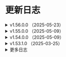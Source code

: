 # 更新日志

<!-- markdownlint-disable MD033 -->

<details>
<summary>v1.56.0.0 （2025-05-23）</summary>

**新增**：


**优化**：

- 优化 内部文本处理方式，提高效率。
- 优化 `MuMu管理器` 中的 `索引` 参数的`通用型`解析逻辑，避免值大于 65535 时，无法正确执行的问题。
- 优化 `雷神_配置项` 当设置为 `自动保存` 时，由销毁时才保存，更改为每次改动配置项，都会保存。

**修复**：

- 修复 M_取运行中() 获取到的结果索引数组不正确的问题。
- 修复 `雷神adb操作.取安卓ID()` 在部分版本的 MUMU模拟器 中无法获取的问题。
- 修复 `M_取机型配置()` 在部分版本的 MUMU模拟器 中无法获取的问题。

</details>

<details>
<summary>v1.55.0.0 （2025-05-09）</summary>

**新增**：

- 新增 `雷神_取PID()` 获取雷电模拟器的相关进程PID。

**优化**：

- 优化 `MuMu管理器` 中的 `索引` 参数，更改为 `通用型` ，可传递 `整数型` 和 `文本型`。当类型为 `整数型` 时，索引值最好不要大于 65535 。

**修复**：

</details>

<details>
<summary>v1.54.0.0 （2025-05-09）</summary>

**新增**：

**优化**：

- 优化 `雷神adb操作.取连接端口()` 重写了此函数。
- 优化 `zyJson` 模块更新到 4.1.3,修复内存泄漏问题。

**修复**：

- 修复 部分函数中的 `超时时间` 参数，未正常生效的问题。
- 修复 当开启了 `DOS调试()` 后，部分调试信息为乱码的问题。

</details>

<details>
<summary>v1.53.1.0 （2025-03-25）</summary>

**新增**：

**优化**：

- 优化 `类_匿名管道.读()` 现在会阻塞线程，一直到成功读到数据才会返回。
- 优化 `MuMu管理器.增强_截图()` 如果 图像位深 为非24、32的值，将输出PNG格式，但PNG图片暂时只能全屏截图。

**修复**：

- 修复 `MuMu管理器.增强_截图()` 输出的图片颜色错乱的问题。

</details>


<details>

<summary>更多日志</summary>

<details>
<summary>v1.53.0.1 （2025-03-24）</summary>

**新增**：

**优化**：

- 优化 `MuMu管理器.增强_按键按下()` `MuMu管理器.增强_按键弹起()` 中的参数 `键值代码` 更改为文本型，便于直接使用模块的 #安卓键\_\* 常量。

**修复**：

- 修复 在上一个版本中出现的 `雷神adb操作.取当前应用()` 数据类型错误的问题。

</details>

<details>
<summary>v1.53 （2025-03-18）</summary>

**新增**：

**优化**：

- `MuMu管理器.增强_*` 优化代码逻辑，提高效率，部分参数增加可空默认值，部分参数有所变动，详情请查看源码。
- `MuMu管理器.增强_截图()` 增加参数 `图像位数` 可选择截图为 24 位还是 32 位图。

**修复**：

</details>

<details>
<summary>v1.52 （2025-03-17）</summary>

**新增**：

- `MuMu管理器.增强_连接()` 连接模拟器，在使用后续的“增强*”系列接口都应先调用本接口，后续所有“增强*”接口都依赖本函数的返回值作为“连接句柄”传入。
- `MuMu管理器.增强_断开()` 释放资源，必须与 增强*连接 配对调用，通常在不需要继续调用“增强*”系列后调用。
- `MuMu管理器.增强_取显示标识()` 获取应用的“显示标识”供后续截图 API 使用。
- `MuMu管理器.增强_截图()` 返回指定应用的当前画面，图片为 BMP 位图格式。
- `MuMu管理器.增强_输入文本()` 文本输入，用来替代 adb input text 命令。
- `MuMu管理器.增强_输入文本U()` UTF8 文本输入，用来替代 adb input text 命令。
- `MuMu管理器.增强_单点按下()` 单点触控按下。
- `MuMu管理器.增强_单点弹起()` 单点触控抬起。
- `MuMu管理器.增强_按键按下()` 键盘按键按下，可以模拟 adb input keyevent 命令
- `MuMu管理器.增强_按键弹起()` 键盘按键弹起
- `MuMu管理器.增强_多点按下()` 多点触控按下，多次调用可以模拟按下多个手指
- `MuMu管理器.增强_多点弹起()` 多点触控弹起，多次调用可以模拟弹起多个手指

**优化**：

- `程序_加速优化` 更新到 `v1.9`

**修复**：

- `雷神lsconsole操作.取模拟器信息()` 当参数 `结果类型` 为 0 时，报错的问题。

</details>

<details>
<summary>v1.51 （2024-12-14）</summary>

**新增**：

- `系统_防火墙规则_添加()` 在系统防火墙中添加新的入站或出站防火墙规则。
- `系统_防火墙规则_删除()` 在系统防火墙中删除防火墙规则。

**优化**：

- `zyJson` 模块更新到 4.1.1

**修复**：

- `雷神lsconsole操作.发送文本U()` 发送的 `Unicode文本` 为问号的问题。

</details>

<details>
<summary>v1.50 （2024-10-11）</summary>

**新增**：

- `三个操作类.数据库操作()` 操作模拟器中的 sqlite3 数据库
- `三个操作类.数据库_枚举表()` 枚举指定的 sqlite3 数据库中所有表名
- `三个操作类.数据库_查询表()` 查询指定数据表，返回所有数据。
- `三个操作类.创建符号链接()` 为一个文件或者目录创建一个虚拟的符号链接(软链接、symlink)。

**优化**：

- `取DOS返回()`、`取DOS返回_字节集()` 增加可选参数【错误内容】。
  - 如果此参数留空，当命令执行错误时，错误信息直接通过返回值返回。
  - 如果此参数不为空，当命令执行错误时，返回值将会是空文本，错误信息将存在到此变量中。
- `三个操作类.取外网IP()` 更新 api 地址。
- `地图_位置到经纬度()` 更名为：`地图_地区搜索()`，并且修复可用
- `地图_位置到经纬度1()` 更名为：`地图_位置到经纬度()`

**修复**：

- 修复 上一个版本中 `模拟器操作类` 无法正常执行的问题。

</details>

<details>
<summary>v1.49 （2024-10-09）</summary>

**优化**

- `取DOS返回()`、`取DOS返回_字节集()` 增加可选参数【错误内容】。
  - 如果此参数留空，当命令执行错误时，错误信息直接通过返回值返回。
  - 如果此参数不为空，当命令执行错误时，返回值将会是空文本，错误信息将存在到此变量中。
- `三个操作类.取外网IP()` 更新 api 地址。
- `地图_位置到经纬度()` 更名为：`地图_地区搜索()`，并且修复可用
- `地图_位置到经纬度1()` 更名为：`地图_位置到经纬度()`

**修复**

- 修复上一个版本中 `模拟器操作类` 无法正常执行的问题。

</details>

<details>
<summary>v1.48 （2024-10-07）</summary>

**新增**

- `MuMU管理器.新建()` 增加参数【迷你磁盘】，可以选择是否创建为迷你磁盘模式。
  - 配置信息、配置属性等相关操作，同步增加有关【迷你磁盘】的操作。

**优化**

- `zyJson` 模块更新到 4.1.0
- `MuMU管理器.取信息()` 优化代码。

**修复**

- 修复 结束端口进程时，导致软件崩溃的问题。

</details>

<details>
<summary>v1.47 （2024-09-01）</summary>

**新增**

- `MuMU管理器.取信息EX_单项()` 根据参数中的匹配规则，返回第一个匹配的模拟器信息。

**优化**
**修复**

- 修复 `雷神_取当前版本()` 无法获取模拟器名称的问题。

</details>

<details>
<summary>v1.46 （2024-08-25）</summary>

**新增**

- `MuMU管理器.取信息_单项()` 快速获取模拟器的单项信息(info)字段值，成功返回获取到的值文本，失败返回空文本。
- `MuMU管理器.点击()` 点击模拟器屏幕。
- `MuMU管理器.滑动()` 滑动模拟器屏幕。如果按下与弹起坐标相同，可以作为长按使用。
- `MuMU管理器.输入()` 向模拟器输入文本。
- `MuMU管理器.输入_U()` 向模拟器输入 Unicode 编码文本。

**优化**
**修复**

</details>

<details>
<summary>v1.45 （2024-08-20）</summary>

**新增**

- `三个操作类.取系统语言()` 获取安卓当前系统语言设置。
- `三个操作类.置系统语言()` 更改安卓系统语言设置。
- `三个操作类.快速重启()` 不会重启整个系统，只会应用系统属性更改，并刷新应用程序环境。

**优化**

- `MuMU管理器：取信息()`、`取信息EX()` 增加可选参数【重新排序】0=不排序；1=索引升序；2=索引降序；3=标题升序；4=标题降序

**修复**

</details>

<details>
<summary>v1.44 （2024-08-03）</summary>

**新增**

- `MuMU管理器.取配置_单项()` 获取模拟器的单项配置的选项值，成功返回获取到的选项值文本，失败返回空文本。
- `MuMU管理器.置配置_单项()` 修改模拟器的单项配置的选项值，修改前请确保该配置是允许写入的。
- `MuMU管理器.取分辨率模式()` 获取模拟器分辨率模式。返回值例如：“phone.0”=手机第 1 项，“tablet.1”=平板第 2 项，“custom”=自定义
- `MuMU管理器.置分辨率模式()` 设置模拟器分辨率模式。
- `MuMU管理器.取分辨率()` 获取模拟器屏幕分辨率（屏幕宽度、屏幕高度、屏幕密度）。
- `MuMU管理器.置分辨率()` 设置模拟器屏幕分辨率（屏幕宽度、屏幕高度、屏幕密度）。
- `MuMU管理器.取GPU类型()` 获取模拟器的 GPU 类型。返回：low=低配，middle=中配，high=高配，custom=自定义
- `MuMU管理器.置GPU类型()` 设置模拟器的 GPU 类型。
- `MuMU管理器.取GPU型号()` 获取模拟器的 GPU 型号。
- `MuMU管理器.置GPU型号()` 设置模拟器的 GPU 型号。
- `MuMU管理器.取性能策略()` 获取模拟器的性能策略。返回：low=低配，middle=中配，high=高配，custom=自定义
- `MuMU管理器.置性能策略()` 设置模拟器的性能策略。
- `MuMU管理器.取性能()` 获取模拟器的性能参数（包含 CPU 数量，内存大小）。
- `MuMU管理器.置性能()` 设置模拟器屏幕的性能参数（包含 CPU 数量，内存大小）。
- `MuMU管理器.取性能预设()` 获取可设置的性能默认参数值（CPU 上限、内存上限、推荐 CPU 数量、推荐内存大小）。

**优化**

- `雷神adb操作.文件_是否存在_模拟器()` 优化判断逻辑。

**修复**

- 修复 `雷神adb操作.重载文件系统()` 无法成功重载 MuMu 模拟器的问题。
- 修复 `雷神adb操作.枚举目录文件()` 无法枚举包含特殊字符的目录文件的问题。

</details>

<details>
<summary>v1.43 （2024-07-30）</summary>

**新增**

- 新增 44 个常量：#配置名\_\* 方便大家快速操作 MuMu 模拟器的配置项。
  **优化**
- 数据类型：配置信息，添加成员：“备注”。
- 数据类型：配置信息、配置属性 现在“备注”文本由英文改为中文。
  **修复**
  **优化**

</details>

<details>
<summary>v1.42.0.1 （2024-07-29）</summary>

**修复**

- 修复 `MuMu管理器 取信息()`、`取信息EX()` 无法获取到“主窗口句柄”、“渲染窗口句柄”的问题。
  **优化**
  **修复**

</details>

<details>
<summary>v1.42 （2024-07-29）</summary>

**新增**

- 配置信息，包含了 2 个成员：“配置名”、“选项值”。
- 配置属性，包含了 5 个成员：“配置名”、“备注”、“选项值”、“可读”、“可写”。
- 取所有配置文本() 获取模拟器的所有配置信息，返回配置信息的 json 文本。
- 取所有配置() 获取模拟器的所有配置信息，返回结果的数量与配置信息。
- 取配置文本() 获取模拟器的指定的配置信息，返回配置信息的 json 文本。
- 取配置() 获取模拟器的指定的配置信息，返回获取到的配置数量与配置信息。
- 取配置属性文本() 获获取模拟器的指定的配置的值，返回配置属性的 json 文本。
- 取配置属性() 获取模拟器的指定的配置属性，返回获取到的配置数量与配置属性。
- 置配置() 修改模拟器的指定的配置的选项值，修改前请确保该配置是允许写入的。
- 置配置文件() 根据配置文件（JSON 文件）内容修改配置信息。
- 文本到配置属性() 将 json 文本转换为配置属性，转换成功返回配置数量。
- 文本到配置信息() 将 json 文本转换为配置信息，转换成功返回配置数量。

**移除**

- 移除了 MuMu 管理器 类中，关于旧版 api 的一系列子程序，如果你使用的 MuMu 模拟器版本低于 4.0，请勿更新。

</details>

<details>
<summary>v1.41.1 （2024-07-28）</summary>

**新增**

- `雷神adb操作.发送文本U()` MuMu 模拟器可以用这个命令发送 Unicode 文本

**优化**

- 增加部分 MuMu 相关常量：#信息字段*\*、#工具栏*_、#快捷\__、#机型\_\*
- `MuMU管理器：取信息()`、`取信息EX()` 优化查询代码

**修复**

- 修复 `MuMU管理器：取信息()`、`取信息EX()` 当查询结果只有一个模拟器时，无法正确获取到模拟器信息的问题。

</details>

<details>
<summary>v1.41 （2024-07-28）</summary>

- 重要更新：
  - MuMu 模拟器重大更新，重新设计了大量 API，所以模块也同步进行了大量更新。
  - 本次更新中，类模块“MuMU 管理器”几乎全部重新编写，加入了所有官方公布的 API，旧代码已做屏蔽，之后的版本中可能会删除。
  - 由于代码改动较多，建议查看模拟器官方文档：[MuMu 模拟器官方文档](https://mumu.163.com/help/20240726/35047_1170006.html)

</details>

<details>
<summary>v1.40 （2024-06-29）</summary>

**新增**

- 优化 `雷神adb操作.安装sunny证书()` 支持 MuMu 模拟器

**修复**

- 修复 `三个操作类.安装sunny证书()` 雷电模拟器 4—32 位 新建的模拟器无法成功安装的问题。
- 修复 `三个操作类.文件_是否存在_模拟器()` 模拟器未运行时，会返回真的问题。
- 修复 因目录转换问题，导致 MuMu 模拟器 执行部分文件操作函数会失败的问题。

</details>

<details>
<summary>v1.39 （2024-06-27）</summary>

**新增**

- `三个操作类.判断安卓版本()` 判断模拟器的安卓版本

**优化**

- 内部函数：“数组\_取差值()” 兼容低版本易语言，不再提示：不能将“文本型 数组”数据转换到“通用型”数据。

**修复**

- 修复 `三个操作类.安装sunny证书()` 雷电模拟器 4 无法成功安装的问题。

</details>

<details>
<summary>v1.38 （2024-03-15）</summary>

**新增**

- `地图_IP到经纬度()` 通过 IP 查询地理位置。
- `雷神lsconsole操作.取全部模拟器信息()` 根据指定的条件，返回要获取的模拟器信息数组。成功返回找到的数量，失败返回-1。
- `雷神lsconsole操作、雷神adb操作 中：自定义服务_停止()` 、`CE服务端_停止()` 用来停止启动后的服务。

**优化**

- `三个操作类.取外网IP()` 修复部分无法访问的接口，并增加了几个获取 IP 的接口。
- `雷神lsconsole操作、雷神adb操作 中：CE服务端_启动()` 、`自定义服务_启动()` 修改返回值为进程 ID[整数型]，可配合对应的停止命令。

**修复**

- 修复 `雷神lsconsole操作.新建模拟器()`、`雷神lsconsole操作.克隆模拟器()` 当新模拟器不是最后一个模拟器时，无法正确的返回索引的问题。
- 修复 `雷神lsconsole操作.上传文件()`、`雷神lsconsole操作.下载文件()` 无法正常执行的问题。

</details>

<details>
<summary>v1.37 （2024-03-02）</summary>

**修复**

- 修复 `雷神lsconsole操作.取模拟器信息()` 中一个可能出现数组越界的错误。
- 修复 `雷神adb操作.置文件权限()` 无法成功修改权限的问题。
  **优化**
- 优化 模块内部的文本处理函数。

</details>

<details>
<summary>v1.36 （2024-02-18）</summary>

**移除**

- 移除 `启动自定义服务()` 将这个命令拆分成了安装和启动两个命令，详情请查看新增内容。

**新增**

- `自定义服务_安装()` 将自定义服务安装到模拟器中，例如 Cheat Engine、IDA 的服务端等等。
- `自定义服务_启动()` 启动自定义服务，例如 Cheat Engine、IDA 的服务端等等。
- `CE服务端_安装()` 安装 CE 服务端（Cheat Engine Server），用于 Cheat Engine 通过网络连接到模拟器。
- `CE服务端_启动()` 启动 CE 服务端（Cheat Engine Server），用于 Cheat Engine 通过网络连接到模拟器。模拟器需要使用桥接网络，并且开启 root。

**修复**

- 修复 `M_取窗口句柄()` 可能获取到非指定索引模拟器的句柄的问题。

</details>

<details>
<summary>v1.35 （2023-12-22）</summary>

**新增**

- `M_取运行中()` 取出当前正在运行的模拟器索引数组，返回运行的模拟器数量。
- `M_取虚拟机进程ID()` 取出指定模拟器的虚拟机进程（MuMuVMMHeadless.exe）的进程 ID。成功返回进程 ID，失败返回 0。
- `雷电_取版本历史()` 查询指定版本的雷电模拟器的版本历史，返回内容为 json 格式的文本。
- `雷电_取最新版本()` 取出雷神官网中发布的最新版本信息。

**修复**

- 修复 `M_取窗口句柄()` 当索引为 0 时，有概率无法成功获取到句柄的问题。
- 修复 `MuMu管理器：置分辨率()`、`置性能配置()` 无法成功设置的问题。

</details>

<details>
<summary>v1.34 （2023-11-25）</summary>

**新增**

- MuMu 管理器：封装了一些新函数，由于函数较多，这里就不一一列举了，有兴趣的自行查看。

</details>

<details>
<summary>v1.33 （2023-11-20）</summary>

**修复**

- 修复 `三个操作类：通知栏_枚举消息()` 部分消息无法获取标题与内容的问题。

**优化**

- `雷神lsconsole操作：取全部模拟器()` 取全部模拟器 EX() 可以通过参数对返回结果进行过滤，详情请查阅源码备注。
- 优化 移除三个操作类中的正则表达式类的调用。对于 com 组件的效率和稳定性始终不太满意。

</details>

<details>
<summary>v1.32 （2023-10-25）</summary>

**新增**

- `雷神_System是否可写()` 检查模拟器的 System.vmdk 是否允许写入。
- `雷神_System可写()` 设置模拟器的 System.vmdk 是否允许写入。必须在模拟器未运行时执行，才可以生效。
- `生成_通讯录文本()` 生成一段简单的通讯录文本，每次生成的内容不同。

**修复**

- 修复 `核心库命令“寻找文本()”` 中的 BUG

**优化**

- 优化 模块内部的编码与进制转换。

**移除**

- 移除 模块内使用正则表达式时的自动初始化 COM 库，当需要在线程中调用时，需自行初始化 COM 库。

</details>

<details>
<summary>v1.31 （2023-10-16）</summary>

**修复**

- 修复 `雷神_结束端口进程()` 无法忽略部分版本模拟器的虚拟机进程的问题。

**优化**

- 优化 `上传文件()` 优化内部逻辑，参数支持文件名或者目录名。

</details>

<details>
<summary>v1.30 （2023-08-29）</summary>

**新增**

- `三个操作类：是否root()` 检测模拟器是否已经 root。
- `三个操作类：安装sunny证书()` 安装 sunny 中间件的 cer 证书。安装前请开启模拟器设置中的“root 权限”，雷电 9 还需要设置“System.vmdk 可写入”。

</details>

<details>
<summary>v1.29 （2023-08-19）</summary>

**新增**

- `雷神_调整窗口()` 实时修改模拟器窗口位置和大小。
- `三个操作类：枚举权限()`、`枚举权限组()`、`应用授权()`、`应用撤消授权()`。

**修复**

- 修复 `三个操作类：下载网络文件()` 无法正常下载的问题。

**优化**

- 优化 `类_高性能读写锁` 更新到 v2.5.1。
- 优化 `zyJson` 更新到 v4.0.8。

</details>

<details>
<summary>v1.28 （2023-06-29）</summary>

**修复**

- 修复 `雷神adb操作.取连接端口()` 当模拟器为远程端口时，返回文本依然是本地端口的问题。
- 修复 `类_匿名管道` 无法正确运行的问题。

</details>

<details>
<summary>v1.27 （2023-06-23）</summary>

**新增**

- `雷神adb操作：“取远程端口()”`、`“取本地端口()”` 只是简单的计算出端口号，不保证有效性

**优化**

- `雷神_取安装目录()` 支持 雷电模拟器 9 海外版
- 公开内部类模块: `[类_高性能读写锁]`、`[类_匿名管道]`
- `雷神lsconsole操作：新建模拟器()`、`克隆模拟器()` 雷电模拟器也支持返回索引。
- `雷神adb操作.取连接端口()` 优化连接逻辑，当本地连接失败时，会主动尝试远程连接。
- `雷神adb操作.是否已连接()` 优化判断机制，可以判断本地端口和远程端口。

</details>

<details>
<summary>v1.26 （2023-05-20）</summary>

- 新增 类模块：`MuMu管理器`
  - 本类仅支持 【MuMu 模拟器安卓 12】版本：3.3.7（包含）以上的版本，其他版本请勿使用。
  - 支持一些模拟器基本操作，执行 adb 命令，还是推荐使用“雷神 adb 操作”。

**修复**

- 修复部分已知错误（具体是啥我也忘了。。）

**优化**

- 优化 小幅提升 `取DOS返回` 的效率。

</details>

<details>
<summary>v1.25 （2023-04-15）</summary>

**新增**

- 新增 200 多个安卓键代码常量。常量名以“安卓键\_”开头

**修复**

- 修复 `三个操作类.枚举安卓控件()` 无法正常工作的问题。

**优化**

- 优化 `三个操作类：取屏幕控件()` 提高效率
- 优化 `三个操作类：枚举安卓控件()` 、`寻找安卓控件（）` 内部正则表达式，提高准确率。
  - （模块中采用正则的方式解析 XML，是不愿模块过于臃肿，准确度与执行效率都比较低，如有更高需求的话，可选用其他方式解析 XML，也可以参考例程中的解析方式。）
- 优化 `三个操作类.复制文件()` 增加了一个可选参数[附加参数]
  - 可以附加一些 cp 命令的额外参数。比如：“-f”强行复制文件或目录，不论目的文件或目录是否已经存在；“-r”递归处理，将指定目录下的文件与子目录一并处理。若源文件或目录的形态，不属于目录或符号链接，则一律视为普通文件处理；也可以是一个多参数组合，比如“-f -r”。

</details>

<details>
<summary>v1.24 （2023-03-28）</summary>

**修复**

- 修复 部分用户因为无法成功的将模拟器安装目录转换为短文件名时，导致模块无法正常工作的问题。
- 修复 `三个操作类.取IP()` 在雷电模拟器 9 中，无法成功获取的问题。
- 修复 `雷神lsconsole操作.取全部模拟器()` 取出单个的模拟器数据中的正则表达式错误。

**优化**

- 优化 `[雷神adb操作|雷神lsconsole操作].下载文件()`
  - 下载文件时，参数[保存到电脑文件]可以包含文件名，下载后自动改名为指定文件名。
  - 下载目录时，参数[待下载的模拟器文件]不再强制要求以"/."结尾。

</details>

<details>
<summary>v1.23 （2023-03-23）</summary>

**新增**
**修复**

- 修复 `雷神adb操作.枚举目录文件()` 当模拟器为“MuMu 模拟器”时，文件属性解析错乱的问题。
  **优化**
- 优化 `雷神adb操作` 当模拟器为“MuMu 模拟器”时，不再通过“MuMuManager.exe”进行命令转发，而是直接执行“adb.exe”。
- 优化 模块附带例程 设置自定义 adb 之后，文件管理部分可用于“MuMu 模拟器”。同时完善了文件管理部分的文件下载的代码演示。

</details>

<details>
<summary>v1.22 （2023-03-23）</summary>

**新增**
**修复**

- 修复 `adb.枚举设备()` 上一个版本中，索引为空时，无法正常工作的问题。
  **优化**
- `三个操作类.写出文本文件()` 改名为：`三个操作类.写文本()`
- `三个操作类.查看文件内容()` 改名为：`三个操作类.读文本()`

</details>

<details>
<summary>v1.21 （2023-03-22）</summary>

**新增**

- `三个操作类.取应用版本()`
- 初步兼容 “MuMu 模拟器 12” 的 adb 连接，只是做了简单的兼容，因为内部结构与雷电模拟器差异较大，可能会有部分命令无法正常工作。只兼容“MuMu 模拟器 12”，不支持“MuMu 模拟器 6”与“MuMu 模拟器 X”

**修复**

- 修复 `雷神_取APK信息()` 因为编码错误而导致无法成功获取的问题。
- 修复 `取DOS返回()` 一个可能导致返回文本不完整的问题。

**优化**

- 优化 `三个操作类.取外网IP()` 修复部分无法访问的接口，并增加了几个获取 IP 的接口。
- 优化 `雷神lsconsole操作、雷神adb操作 中：CE服务端_启动()` 、`自定义服务_启动()` 修改返回值为进程 ID[整数型]，可配合对应的停止命令。

</details>

<details>
<summary>v1.20 （2023-03-11）</summary>

**新增**

- `三个操作类中：通知栏_展开()`、`通知栏_收起()`、`通知栏_清除消息()`、`通知栏_枚举消息()`

**修复**

- 修复 `取DOS返回()` 取 DOS 返回\_字节集() 当[命令行文本]中包含路径时，提示“目录名称无效”的问题。
- 修复 `雷神lsconsole操作.启动模拟器()` 参数[应用包名]对雷电模拟器不生效的问题。

**优化**

- 优化 `三个操作类中.查找文件()` 增加更多可选参数，原来返回的[安卓文件属性]数组，更改为只返回包含文件名的[文本型]数组
- 优化 `雷神_启动模拟器()` 增加参数[应用包名]
- 优化 `zyJson模块` 更新到 v4.0.6

</details>

<details>
<summary>v1.19 （2023-03-02）</summary>

**修复**

- 修复 `三个操作类中：文件_是否存在_模拟器()`、`写出文本文件()`、`取分辨率()`、`取DPI()` 修复 BUG
- 修复 `雷神lsconsole操作.发送文本U()` 发送 Unicode 文本变成问号的问题。

**优化**

- 优化 `取DOS返回()`、`取DOS返回_字节集()` 优化逻辑
- 优化 `三个操作类中：自定义系列的函数`，优化逻辑，并新增参数[超时时间]

</details>

<details>
<summary>v1.18 （2023-02-25）</summary>

**修复**

- 修复 `三个操作类中.取进程ID()` 无法成功获取的问题。
- 修复 `三个操作类中.取进程列表()` 无法成功获取的问题。
- 修复 `三个操作类中.文件_是否存在_模拟器()` 无法成功获取“/data/”目录读取权限的问题。

**优化**

- 优化 `zyJson模块` 更新到 v4.0.4

</details>

<details>
<summary>v1.17 （2023-02-23）</summary>

**新增**

- `雷神lsconsole操作.取全部模拟器_json()` 返回全部模拟器的 json 文本信息。
- `三个操作类中.取系统类型()` 返回当前的安卓系统类型，比如：“64”
- `三个操作类中.自定义命令_管理员()` 以管理员权限执行 shell 命令，支持批量执行多条 shell 语句

**优化**

- 优化 `zyJson模块` 更新到 v4.0.2
- 优化 `程序_加速优化()` 更新到 v1.7.1
- 优化 大部分文件读写类型的函数，无需重载文件系统，可以直接对雷电 9 中的 data 目录进行操作。
  - 上传文件() 暂未处理。如果不想重载文件系统，可选方案，先上传至模拟器的其他目录中，然后再复制到 data 目录里。
  - 下载文件() 暂未处理。如果不想重载文件系统，可选方案，先复制到模拟器的其他目录中，然后再下载到电脑里。

</details>

<details>
<summary>v1.16 （2023-01-05）</summary>

**新增**

- `编码_DOS转义()` 将一段文本转义为 DOS 可识别文本。
- `解码_DOS转义()` 将一段 DOS 可识别文本还原到原文。

**修复**

- 修复 `雷神lsconsole操作.取全部模拟器()` 修复参数[索引]并非是按索引，而是按序号获取的问题。
- 修复 `三个操作类中.寻找安卓控件()` 少数控件无法找到的问题。
- 修复 `雷神adb操作.写出文本文件()` 无法正常写出的问题。
- 修复 `雷神adb操作.强制释放端口()` 可能出现数组越界的问题。

</details>

<details>
<summary>v1.15 （2022-09-16）</summary>

**移除**

- 移除 `三个操作类中.取当前包名()`
- 移除 `三个操作类中.取当前应用包名类名()`

**新增**

- `三个操作类中.取当前应用()` 获取当前焦点的应用包名与类名。
- `三个操作类中.取当前应用列表()` 取出正在运行中的应用数量，以及应用包名和类名。

**修复**

- 修复 `三个操作类.取MAC()` 雷电模拟器 9 中无法成功获取的问题。

</details>

<details>
<summary>v1.14.1 （2022-09-03）</summary>

**新增**
**修复**

- 修复 因上一个版本中 `程序_加速优化()` 后无法正常工作的问题
  **优化**
- `程序_加速优化()` 增加参数[文本增强]文本相加时，直接通过内存长度直接得知文本长度，而非用算法去扫描\0 结束符！
  - 现在这个命令不会在模块初始化时自动调用了，大家可以在代码中任何位置自行调用。

</details>

<details>
<summary>v1.14 （2022-09-02）</summary>

**新增**

- `雷神adb操作.停止服务()` 停止指定的服务。
- `雷神adb操作.启动服务()` 启动指定的服务。
  - 上面两个命令其实就是将 `重启adb服务()` 拆分成两个命令，以便于我们在启动服务前进行一些其他操作。
- `雷神adb操作.强制释放端口()` 强制结束指定模拟器所使用的 TCP 端口进程，可以解决一些因为 adb 端口被占用，而导致无法连接的问题。
- `程序_加速优化()` 大幅提高代码执行效率。

**修复**

- 修复 `雷神lsconsole操作.取模拟器信息EX2()`，在雷电模拟器中使用此命令会获取失败的问题。

**优化**

- 优化 `雷神lsconsole操作.取全部模拟器()`，命令中的[索引]参数，现在雷神、雷电模拟器都有效（原先只对雷神有效）。

</details>

<details>
<summary>v1.13 （2022-08-06）</summary>

**新增**

- 提供支持 雷电模拟器 9

**优化**

- `三个操作类中“getprop”` 改为中文函数 `查看系统信息`
- `三个操作类中“setprop”` 改为中文函数 `设置系统信息`
- `zyJson模块` 更新到 3.2.8

</details>

<details>
<summary>v1.12 （2022-07-04）</summary>

**新增**

- `三个操作类.取系统时间()`，获取模拟器的系统时间；
- `三个操作类.置系统时间()`，设置模拟器的系统时间；
- `雷神_结束进程()`，结束所有模拟器前台与后台相关进程；
- `雷神_安装虚拟机()`，修复安装模拟器的 VirtualBox 内核组件；

**修复**

- 修复 `托盘_刷新()`，修复部分系统无法清除托盘图标的问题；

**优化**

- 优化 `雷电_关闭广告()`，同时会删除开机启动的弹出广告。
- 优化 `雷神_取安装目录()`，当获取失败时，调试信息中会显示获取失败的对应版本名称。

</details>

<details>
<summary>v1.11 （2022-06-23）</summary>

**新增**

- `雷神lsconsole操作.发送文本U()`，向指定的模拟器发送 Unicode 文本，支持韩文、日文、Emoji 表情等特殊字符。

**修复**
**优化**

- 优化 `雷神adb操作.取连接端口()`，优化了获取规则。
- 优化 `雷神adb操作.启动自定义服务()`，上传单文件改为上传目录中所有文件。
- 优化 `zyJson模块` 更新到 3.2.6

</details>

<details>
<summary>v1.10 （2022-04-21）</summary>

**新增**

- `三个操作类.开关位置信息()`，开启或者关闭模拟器的位置信息(GPS 定位)。
- `三个操作类.查询wifi状态()`，查询当前模拟器的 wifi 状态，返回查询结果。
- `三个操作类.重载文件系统()`，重新挂载安卓文件系统。默认情况下，安卓部分系统目录是只读模式，如果你需要对这些目录进行改写操作，必须先重载文件系统。

**修复**
**优化**

- 修复 `雷神lsconsole操作.取模拟器信息()`，当参数[结果类型]=-1 时，无法获取信息的问题。

</details>

<details>
<summary>v1.9 （2022-04-08）</summary>

**新增**
**修复**

- 修复 `三个操作类.应用是否启动()`，在某些场景判断不准确的问题。
- 修复 `雷神adb操作.上传文件()`，会自动修正目录参数，避免因参数错误而无法上传。
  **优化**
- 优化 `三个操作类.启动应用()`，参数[应用类名]留空时，为启动主界面。
- 优化 `雷神_取安装目录()`，现在可以获取到“雷电模拟器繁体版”的安装目录。详情见模块中的参数说明。
- 优化 `雷神_按键设置()`，当对应的配置文件不存在时，现在会根据参数新建一份按键设置并保存。

</details>

<details>
<summary>v1.8 （2022-03-24）</summary>

**新增**
**修复**

- 修复 当易语言系统配置中，启用了严格检查参数时，编译报错的问题。
- 修复 `雷神adb操作.上传文件()`，当上传文件为目录时，会提示文件不存在的问题。
- 修复 `雷神_置注册表()`，当注册项中不存在时，无法成功写入的问题。
  **优化**
- 优化 `雷神_取安装目录()`，优化了桌面快捷方式的获取逻辑，更容易获取到安装目录；增加参数“自动写入注册表”，当成功从桌面快捷方式中发现安装目录时，自动将此目录的模拟器信息写入到注册表中。

</details>

<details>
<summary>v1.7 （2022-01-23）</summary>

**修复**

- 修复 `雷神lsconsole操作.取模拟器信息()`，当参数“条件类型”为-1 时，无法返回正确的结果的问题。
- 修复 `雷神ls操作.自定义命令()`，参数“序号”未生效的问题。

</details>

<details>
<summary>v1.6 （2022-01-20）</summary>

**修复**

- 修复 `雷神_置注册表()`，移除了内部一个调用核心库 5.81 的命令，避免因易语言版本太低而无法使用模块的问题。
- 修复 `雷神adb操作.应用是否启动()`，当 adb 异常出错时，也会返回为真的问题。
  **优化**
- 优化 `三个操作类的基础运行模式`，现在模块不会再修改代码中的当前目录。

</details>

<details>
<summary>v1.5 （2022-01-10）</summary>

**新增**

- `雷神_按键设置()`，修改指定应用的全局按键设置。在启动应用之前执行一次，即可对全部模拟器生效。
  **修复**
- 修复 `雷神lsconsole操作类` 中几处可能导致数组下标错误的问题。
  **优化**
- 优化 `雷神_置安装目录()`，执行后，其他操作类中的模拟器目录都会同步为此目录。

</details>

<details>
<summary>v1.4 （2021-12-09）</summary>

**新增**

- `雷神_取定位信息()`，取出模拟器配置中的定位信息
- `三个操作类.取当前包名()`，取出当前前台运行的应用包名
  **修复**
  **优化**
- 修复 `lsconsole.置摄像头图片()`，错误的将雷神判断为雷电，而提示版本过低的问题；
- 修复 `雷神_取安装目录_全部()`，因为上一个版本中修改了取注册表部分的代码，而导致此命令失败的问题。

</details>

<details>
<summary>v1.3 （2021-11-17）</summary>

**新增**

- `托盘_刷新()`，用来清理意外关闭的模拟器所残留的托盘图标；
- `雷神_取注册表()`，获取指定版本的模拟器在注册表中的信息；
- `雷神_置注册表()`，修改指定版本的模拟器在注册表中的信息；
  **修复**
- 修复 `adb.重启adb服务()`，有几率遇到之前连接正常的模拟器，重启后反而无法连接的问题。
  **优化**
- 修改 `雷神_取安装目录()`，移除了内部的写注册表操作；
- 修改 `雷神_置安装目录()`，增加参数“写到注册表”，为真时，会同时将“安装目录”写入到注册表；
- 修改 `三个操作类.查找文件()`，现在可以根据文件权限、文件大小、创建时间、修改时间、访问时间来查找文件。

</details>

<details>
<summary>v1.2 （2021-11-13）</summary>

**修复**

- 修复上一个版本中“雷神\_取当前版本()”无法正确获取模拟器版本号，而出现的诸多问题。
  **优化**
- 优化 “三个操作类中的：枚举安卓控件()”，“寻找安卓控件()”，增加参数：“屏幕控件”，用来手动选择屏幕控件 xml 文本进行解析，如果本参数留空，则自动执行“取屏幕控件”获取 xml。同时也更新了例程中的控件部分演示代码。

</details>

<details>
<summary>v1.1 （2021-11-08）</summary>

**新增**

- “三个操作类.枚举安卓控件()”，取出模拟器屏幕上的全部安卓控件，返回 控件数量 与 枚举结果数组；
- “三个操作类.寻找安卓控件()”，按条件对模拟器屏幕上的控件进行查找，返回匹配的数量与控件信息；
- “雷神\_取运行中模拟器目录()”，获取当前运行中的模拟器目录；

</details>

<details>
<summary>v1.0.1.5 （2021-10-18）</summary>

**新增**

- “三个操作类.查看系统属性()”，查看系统设置。
- “三个操作类.设置系统属性()”，修改系统设置。注意，修改系统属性有一定风险，设置错误可能导致模拟器出现异常问题。
- “三个操作类.删除系统属性()”，删除系统设置。注意，修改系统属性有一定风险，设置错误可能导致模拟器出现异常问题。
- “三个操作类.取 WIFI 名称()”，取出模拟器中的 WIFI 连接的的 SSID。
- “三个操作类.设置代理()”，设置模拟器的 wifi 代理。设置完成后，可以用“取当前代理()”查看结果。
- “三个操作类.移除代理()”，删除模拟器的 wifi 代理设置。注意：移除代理后要重启模拟器才能生效。
- “三个操作类.取当前代理()”，取出当前代理 IP 信息。
- “三个操作类.设置代理 1()”，另一种设置代理的方式，此命令需要额外安装 apk，具体用法查看命令备注。
- “三个操作类.移除代理 1()”，移除模拟器的 wifi 代理。

</details>

<details>
<summary>v1.0.1.3 （2021-10-11）</summary>

**修复**

- 修复 sconsole.启动模拟器(), 当超时时间参数为空时，雷神模拟器不会立即返回的问题。
- 修复 类：雷神 ls 操作，雷神有时候会错误的执行雷电的“ld.exe”的问题。

</details>

<details>
<summary>v1.0.1.2 （2021-09-16）</summary>

**新增**

- 新增 置 DOS 全局超时(), 设置模块中所有 DOS 命令的默认超时时间，如果“取 DOS 返回()”中的“超时时间”参数留空时，则会以此时间作为默认值。
  **修复**
- 修复 lsconsole.启动模拟器(), 部分模拟器版本使用，始终立即返回（异步模式）“假”的问题；

</details>

<details>
<summary>v1.0.1.1 （2021-08-02）</summary>

**新增**

- 新增 三个操作类.录制视频(), 录制一段模拟器屏幕视频；
  **修复**
- 修复 取 DOS 返回(), 当提供了“超时时间”，现在会自动结束超时的进程。例如：出现多个 adb.exe 超时进程；
  **优化**
- 优化 取 DOS 返回\_字节集(), 增加参数“是否宽字节”，是否为 UNICODE 宽字节。

</details>

<details>
<summary>v1.0.1.0 （2021-05-17）</summary>

**新增**

- `三个操作类.取外网IP`，因上一版本中编码处理方式改动，所在省市返回为乱码的问题；
- `adb.重启adb服务()`，可能出现线程阻塞无法返回的问题；
- `lsconsole.取模拟器信息()`，当模拟器标题文本中存在","时，无法正确获取到信息的问题。

**修复**

- 修复 `三个操作类.取外网IP`，因上一版本中编码处理方式改动，所在省市返回为乱码的问题；
- 修复 `adb.重启adb服务()`，可能出现线程阻塞无法返回的问题；
- 修复 `lsconsole.取模拟器信息()`，当模拟器标题文本中存在","时，无法正确获取到信息的问题。

**优化**

- 优化 `三个操作类.取网页源码()`，增加可选参数[超时]单位：秒 默认为 15 秒；-1 为无限等待；

</details>

<details>
<summary>v1.0.0.9 （2021-05-06）</summary>

**新增**

- `adb.置连接端口()`，某些特殊情况下，无法自动获取连接端口时，可以手动设定连接端口。

**修复**

- 修复 `三个操作类.取屏幕控件()`，连续获取时，返回的内容有可能依然是上一次内容的问题。
- 修复 `adb.截屏_字节集()`，修复了雷电 3.0 版本无法成功截屏的问题。

**优化**

- 优化 `lsconsole.备份模拟器()`，移除参数"超时时间"；增加参数"是否压缩[逻辑型]"，为真时，备份文件会以 zip 格式进行压缩。留空则不压缩。新参数需要雷神 1.0.9 以上版本支持。
- 优化 `adb.重启adb服务()`，优化了结束冲突端口部分代码。
- 优化 `adb.取连接端口()`，优化了查询端口的算法，并增加参数“不使用缓存[逻辑型]”，用于某些特殊场景，需要重新获取端口时使用。
- 优化 `三个操作类.取网页源码()`，支持更多可选参数，详情请参阅命令备注。移除自动转码功能，有需要的话，请自行转码。

</details>

<details>
<summary>v1.0.0.8 （2021-04-14）</summary>

**新增**

- `三个操作类.清空通讯录()`，清空模拟器中的通讯录。
- `三个操作类.导入通讯录()`，将通讯录 vcf 文件导入到模拟器中。
- `三个操作类.枚举输入法()`，枚举出模拟器中全部输入法。
- `三个操作类.取当前输入法()`，获取当前输入法。
- `三个操作类.置当前输入法()`，将指定的输入法设置为当前输入法。

**修复**

- 修复 `雷神adb操作`，重启模拟器后，可能导致获取端口号错误的问题。

**优化**

- 优化 `lsconsole.取全部模拟器EX()`，文本处理改为正则方式，当模拟器数量较多时，效率大幅提升。

</details>

<details>
<summary>v1.0.0.7 （2021-03-27）</summary>

**优化**

- 优化 `lsconsole与adb类.上传文件()`，因目录名不规范而导致上传失败的问题。
- 优化 `lsconsole与adb类.下传文件()`，当下传目标为包含目录，且包含子目录时，下载失败的问题。
- 优化 `三个操作类.取文件权限()`，优化内部逻辑。现在可以同时取出“文件所有者”，“文件用户组”。
- 优化 `三个操作类.置文件权限()`，现在可以同时设置“文件所有者”，“文件用户组”。

</details>

<details>
<summary>v1.0.0.6 （2021-03-21）</summary>

**新增**

- `lsconsole.取模拟器信息EX2()`，根据索引取出模拟器信息，成功返回真，失败返回假。模拟器数量较多时，推荐使用。
- `lsconsole.取模拟器数量()`，返回模拟器总数。
- `adb.启动自定义服务()`，启动各种自定义服务，例如 Cheat Engine 的 ce_server、IDA 的 android_server 等等。

**修复**
**优化**

- 优化 `lsconsole.启动模拟器()`，现在会直到模拟器启动完毕后（成功进入安卓），才返回结果。并增加一个 超时时间 参数。

**移除**

- 移除 `adb.启动CE服务端()`，可用“adb.启动自定义服务()`替代。

</details>

<details>
<summary>v1.0.0.5 （2021-03-04）</summary>

**新增**

- `lsconsole.取模拟器信息EX2()`，根据索引取出模拟器信息，成功返回真，失败返回假。
- `lsconsole.取模拟器数量()`，返回模拟器总数。
- `adb.启动自定义服务()`，启动各种自定义服务。

</details>

<details>
<summary>v1.0.0.4 （2021-03-01）</summary>

**新增**

- `三个操作类.查看内存映射()`，查看指定进程的虚拟地址空间是如何使用的。

**修复**

- 修复 `三个操作类.查看文件内容()`，返回内容将不再进行自动转换编码，以便于更好的判断是否在写入时需要转码。如果遇到中文乱码，请自行转码。

**优化**

- 优化 `雷神_取APK信息()`，当 APK 为多语言应用时，优先获取中文“应用名称”。现在可以获取到 APK 的版本信息了。

</details>

<details>
<summary>v1.0.0.3 （2021-02-22）</summary>

**新增**

- `雷神_取APK信息()`，获取电脑中 APK 文件的详细信息（应用名称，包名，类名）。
- `地图_百度转火星1()`，调用网络 API 进行坐标系转换。
- `地图_国际转火星1()`，调用网络 API 进行坐标系转换。
- `地图_地点搜索()`，在指定的范围内进行地点搜索，范围可以为城市、经纬度、指定矩形。
- `adb.启动CE服务端()`，用于 Cheat Engine 通过网络连接到模拟器。

**修复**

- 修复 `ls.取外网IP()`，部分接口返回的城市信息为问号的问题。
- 修复 `ls.枚举目录文件()`，当目录、文件名为中文时，返回为问号的问题。

</details>

<details>
<summary>v1.0.0.2 （2021-02-05）</summary>

**新增**

- `雷神_启动模拟器()`，启动模拟器的另一种方式。
  **修复**
  **优化**
- 优化 `雷神_取安装目录()`，支持雷神模拟器 64 位版本。

</details>
</details>
